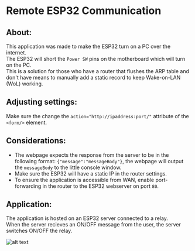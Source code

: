 # Remote ESP32 Communication
## About:
This application was made to make the ESP32 turn on a PC over the internet.  
The ESP32 will short the `Power SW` pins on the motherboard which will turn on the PC.  
This is a solution for those who have a router that flushes the ARP table and don't have means to manually add a static record to keep Wake-on-LAN (WoL) working.

## Adjusting settings:
Make sure the change the `action="http://ipaddress:port/"` attribute of the `<form/>` element.  

## Considerations:
- The webpage expects the response from the server to be in the following format: `{"message":"messageBody"}`, the webpage will output the `messageBody` to the little console window.
- Make sure the ESP32 will have a static IP in the router settings.
- To ensure the application is accessible from WAN, enable port-forwarding in the router to the ESP32 webserver on port `80`. 

## Application:
The application is hosted on an ESP32 server connected to a relay.  
When the server recieves an ON/OFF message from the user, the server switches ON/OFF the relay.

![alt text](https://github.com/AbdullahAlKhafajiDev/remote-ESP32-communication/blob/main/appImage.png?raw=true)




